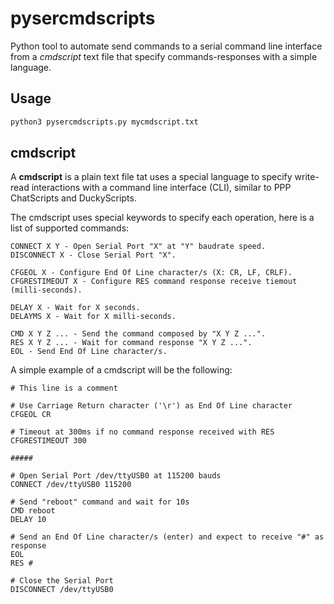 # pysercmdscripts

Python tool to automate send commands to a serial command line interface from a *cmdscript* text file that specify commands-responses with a simple language.

## Usage

```bash
python3 pysercmdscripts.py mycmdscript.txt
```

## cmdscript

A **cmdscript** is a plain text file tat uses a special language to specify write-read interactions with a command line interface (CLI), similar to PPP ChatScripts and DuckyScripts.

The cmdscript uses special keywords to specify each operation, here is a list of supported commands:

```text
CONNECT X Y - Open Serial Port "X" at "Y" baudrate speed.
DISCONNECT X - Close Serial Port "X".

CFGEOL X - Configure End Of Line character/s (X: CR, LF, CRLF).
CFGRESTIMEOUT X - Configure RES command response receive tiemout (milli-seconds).

DELAY X - Wait for X seconds.
DELAYMS X - Wait for X milli-seconds.

CMD X Y Z ... - Send the command composed by "X Y Z ...".
RES X Y Z ... - Wait for command response "X Y Z ...".
EOL - Send End Of Line character/s.
```

A simple example of a cmdscript will be the following:

```text
# This line is a comment

# Use Carriage Return character ('\r') as End Of Line character
CFGEOL CR

# Timeout at 300ms if no command response received with RES
CFGRESTIMEOUT 300

#####

# Open Serial Port /dev/ttyUSB0 at 115200 bauds
CONNECT /dev/ttyUSB0 115200

# Send "reboot" command and wait for 10s
CMD reboot
DELAY 10

# Send an End Of Line character/s (enter) and expect to receive "#" as response
EOL
RES #

# Close the Serial Port
DISCONNECT /dev/ttyUSB0
```
